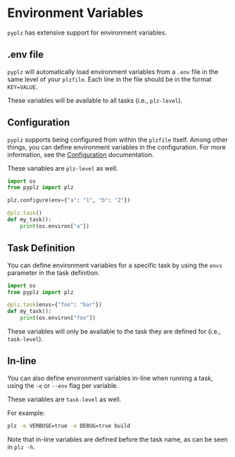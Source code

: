 # Environment Variables

`pyplz` has extensive support for environment variables.

## .env file

`pyplz` will automatically load environment variables from a `.env` file in the same level of your `plzfile`.
Each line in the file should be in the format `KEY=VALUE`.

These variables will be available to all tasks (i.e., `plz-level`).

## Configuration

`pyplz` supports being configured from within the `plzfile` itself.
Among other things, you can define environment variables in the configuration.
For more information, see the [Configuration](./configuration.md) documentation.

These variables are `plz-level` as well.

```python
import os
from pyplz import plz

plz.configure(env={"a": "1", "b": "2"})

@plz.task()
def my_task():
    print(os.environ["a"])
```


## Task Definition

You can define environment variables for a specific task by using the `envs` parameter in the task definition.

```python
import os
from pyplz import plz

@plz.task(envs={"foo": "bar"})
def my_task():
    print(os.environ["foo"])
```

These variables will only be available to the task they are defined for (i.e., `task-level`).

## In-line

You can also define environment variables in-line when running a task, using the `-e` or `--env` flag per variable.

These variables are `task-level` as well.

For example:

```bash
plz -e VERBOSE=true -e DEBUG=true build
```

Note that in-line variables are defined before the task name, as can be seen in `plz -h`.
